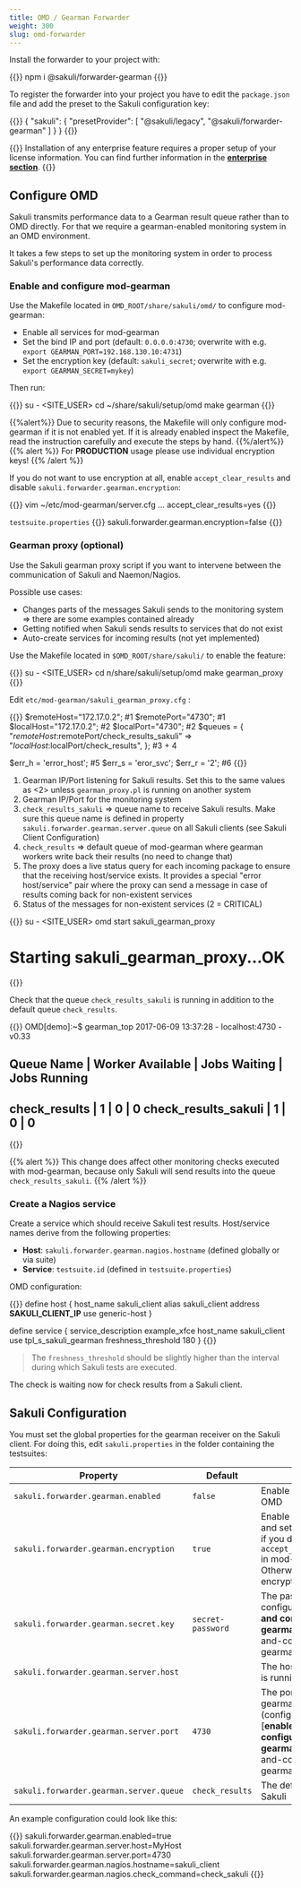 ```yaml
---
title: OMD / Gearman Forwarder
weight: 300
slug: omd-forwarder
---
```


Install the forwarder to your project with:

{{<highlight bash>}}
npm i @sakuli/forwarder-gearman
{{</highlight>}}

To register the forwarder into your project you have to edit the `package.json` file and add the preset to the Sakuli configuration key:

{{<highlight json>}}
{
    "sakuli": {
        "presetProvider": [
            "@sakuli/legacy",
            "@sakuli/forwarder-gearman"
        ]
    }
}
{{</highlight>}}

{{<alert>}}
Installation of any enterprise feature requires a proper setup of your license information. You can find further information in the **[enterprise section](/docs/enterprise#using-licences-information)**.
{{</alert>}}

## Configure OMD

Sakuli transmits performance data to a Gearman result queue rather than to OMD directly. For that we require a gearman-enabled monitoring system in an OMD environment.

It takes a few steps to set up the monitoring system in order to process Sakuli's performance data correctly.

### Enable and configure mod-gearman

Use the Makefile located in `OMD_ROOT/share/sakuli/omd/` to configure mod-gearman:

- Enable all services for mod-gearman
- Set the bind IP and port (default: `0.0.0.0:4730`; overwrite with e.g. `export GEARMAN_PORT=192.168.130.10:4731`)
- Set the encryption key (default: `sakuli_secret`; overwrite with e.g. `export GEARMAN_SECRET=mykey`)

Then run:

{{<highlight bash>}}
su - <SITE_USER>
cd ~/share/sakuli/setup/omd
make gearman
{{</highlight>}}

{{%alert%}}
Due to security reasons, the Makefile will only configure mod-gearman if it is not enabled yet. If it is already enabled inspect the Makefile, read the instruction carefully and execute the steps by hand.
{{%/alert%}}
{{% alert %}}
For **PRODUCTION** usage please use individual encryption keys!
{{% /alert %}}

If you do not want to use encryption at all, enable `accept_clear_results` and disable `sakuli.forwarder.gearman.encryption`:

{{<highlight bash>}}
vim ~/etc/mod-gearman/server.cfg
...
accept_clear_results=yes
{{</highlight>}}

`testsuite.properties`
{{<highlight properties>}}
sakuli.forwarder.gearman.encryption=false
{{</highlight>}}

### Gearman proxy (optional)

Use the Sakuli gearman proxy script if you want to intervene between the communication of Sakuli and Naemon/Nagios.

Possible use cases:

- Changes parts of the messages Sakuli sends to the monitoring system ⇒ there are some examples contained already
- Getting notified when Sakuli sends results to services that do not exist
- Auto-create services for incoming results (not yet implemented)

Use the Makefile located in `$OMD_ROOT/share/sakuli/` to enable the feature:

{{<highlight bash>}}
su - <SITE_USER>
cd n/share/sakuli/setup/omd
make gearman_proxy
{{</highlight>}}

Edit `etc/mod-gearman/sakuli_gearman_proxy.cfg` :

{{<highlight cfg>}}
$remoteHost="172.17.0.2"; #1
$remotePort="4730"; #1
$localHost="172.17.0.2"; #2
$localPort="4730"; #2
$queues = {
    "$remoteHost:$remotePort/check_results_sakuli"  => "$localHost:$localPort/check_results",
}; #3 + 4

$err_h = 'error_host'; #5
$err_s = 'eror_svc';
$err_r = '2'; #6
{{</highlight>}}

1. Gearman IP/Port listening for Sakuli results. Set this to the same values as <2> unless `gearman_proxy.pl` is running on another system
2. Gearman IP/Port for the monitoring system
3. `check_results_sakuli` ⇒ queue name to receive Sakuli results. Make sure this queue name is defined in property `sakuli.forwarder.gearman.server.queue` on all Sakuli clients (see Sakuli Client Configuration)
4. `check_results` ⇒ default queue of mod-gearman where gearman workers write back their results (no need to change that)
5. The proxy does a live status query for each incoming package to ensure that the receiving host/service exists. It provides a special "error host/service" pair where the proxy can send a message in case of results coming back for non-existent services
6. Status of the messages for non-existent services (2 = CRITICAL)

{{<highlight bash>}}
su - <SITE_USER>
omd start sakuli_gearman_proxy
# Starting sakuli_gearman_proxy...OK
{{</highlight>}}

Check that the queue `check_results_sakuli` is running in addition to the default queue `check_results`.

{{<highlight bash>}}
OMD[demo]:~$ gearman_top
2017-06-09 13:37:28  -  localhost:4730  -  v0.33

 Queue Name           | Worker Available | Jobs Waiting | Jobs Running
-----------------------------------------------------------------------
 check_results        |               1  |           0  |           0
 check_results_sakuli |               1  |           0  |           0
-----------------------------------------------------------------------

{{</highlight>}}

{{% alert %}}
This change does affect other monitoring checks executed with mod-gearman, because only Sakuli will send results into the queue `check_results_sakuli`.
{{% /alert %}}

### Create a Nagios service

Create a service which should receive Sakuli test results. Host/service names derive from the following properties:

- **Host**: `sakuli.forwarder.gearman.nagios.hostname` (defined globally or via suite)
- **Service**: `testsuite.id` (defined in `testsuite.properties`)

OMD configuration:

{{<highlight cfg>}}
define host {
  host_name                      sakuli_client
  alias                          sakuli_client
  address                        __SAKULI_CLIENT_IP__
  use                            generic-host
}

define service {
  service_description            example_xfce
  host_name                      sakuli_client
  use                            tpl_s_sakuli_gearman
  freshness_threshold            180
}
{{</highlight>}}

>The  `freshness_threshold` should be slightly higher than the interval during which Sakuli tests are executed.

The check is waiting now for check results from a Sakuli client.

## Sakuli Configuration

You must set the global properties for the gearman receiver on the Sakuli client. For doing this, edit `sakuli.properties` in the folder containing the testsuites:

| Property   |      Default      |  Effect |
|----------|-------------|------|
| `sakuli.forwarder.gearman.enabled` | `false` | Enable forwarding to OMD |
| `sakuli.forwarder.gearman.encryption` | `true` | Enable encryption and set the key only if you did not activate `accept_clear_results` in mod-gearman. Otherwise, set encryption to false |
| `sakuli.forwarder.gearman.secret.key`| `secret-password` | The password configured in [**enable and configure mod-gearman**](#enable-and-configure mod-gearman) |
| `sakuli.forwarder.gearman.server.host`| | The host where OMD is running |
| `sakuli.forwarder.gearman.server.port`| `4730` | The port where gearman is listing (configured in [**enable and configure mod-gearman**](#enable-and-configure mod-gearman)) |
| `sakuli.forwarder.gearman.server.queue`| `check_results` | The default queue for Sakuli |

An example configuration could look like this:

{{<highlight properties>}}
sakuli.forwarder.gearman.enabled=true
sakuli.forwarder.gearman.server.host=MyHost
sakuli.forwarder.gearman.server.port=4730
sakuli.forwarder.gearman.nagios.hostname=sakuli_client
sakuli.forwarder.gearman.nagios.check_command=check_sakuli
{{</highlight>}}
